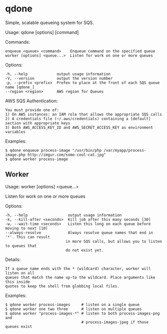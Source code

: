 # qdone

Simple, scalable queueing system for SQS.

  Usage: qdone [options] [command]

  Commands:

    enqueue <queue> <command>    Enqueue command on the specified queue
    worker [options] <queue...>  Listen for work on one or more queues

  Options:

    -h, --help             output usage information
    -V, --version          output the version number
    -p, --prefix <prefix>  Prefex to place at the front of each SQS queue name [qdone_]
    --region <region>      AWS region for Queues

  AWS SQS Authentication:

    You must provide one of:
    1) On AWS instances: an IAM role that allows the appropriate SQS calls
    2) A credentials file (~/.aws/credentials) containing a [default] section with appropriate keys
    3) Both AWS_ACCESS_KEY_ID and AWS_SECRET_ACCESS_KEY as environment variables

  Examples:

    $ qdone enqueue process-image "/usr/bin/php /var/myapp/process-image.php http://imgur.com/some-cool-cat.jpg"
    $ qdone worker process-image

## Worker

  Usage: worker [options] <queue...>

  Listen for work on one or more queues

  Options:

    -h, --help                  output usage information
    -k, --kill-after <seconds>  Kill job after this many seconds [30]
    -w, --wait-time <seconds>   Listen this long on each queue before moving to next [10]
    --always-resolve            Always resolve queue names that end in '*'. This can result
                               in more SQS calls, but allows you to listen to queues that
                               do not exist yet.

  Details:

    If a queue name ends with the * (wildcard) character, worker will listen on all
    queues that match the name up-to the wildcard. Place arguments like this inside
    quotes to keep the shell from globbing local files.

  Examples:

    $ qdone worker process-images     # listen on a single queue
    $ qdone worker one two three      # listen on multiple queues
    $ qdone worker "process-images-*" # listen to both process-images-png and
                                      # process-images-jpeg if those queues exist

